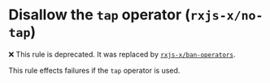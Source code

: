 # Disallow the `tap` operator (`rxjs-x/no-tap`)

❌ This rule is deprecated. It was replaced by [`rxjs-x/ban-operators`](ban-operators.md).

<!-- end auto-generated rule header -->

This rule effects failures if the `tap` operator is used.
